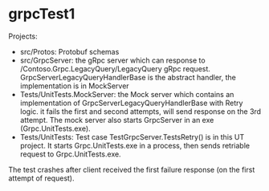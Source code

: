 # grpcTest1

Projects:
- src/Protos: Protobuf schemas
- src/GrpcServer: the gRpc server which can response to /Contoso.Grpc.LegacyQuery/LegacyQuery gRpc request. GrpcServerLegacyQueryHandlerBase is the abstract handler, the implementation is in MockServer
- Tests/UnitTests.MockServer: the Mock server which contains an implementation of GrpcServerLegacyQueryHandlerBase with Retry logic. it fails the first and second attempts, will send response on the 3rd attempt. The mock server also starts GrpcServer in an exe (Grpc.UnitTests.exe).
- Tests/UnitTests: Test case TestGrpcServer.TestsRetry() is in this UT project. It starts Grpc.UnitTests.exe in a process, then sends retriable request to Grpc.UnitTests.exe.

The test crashes after client received the first failure response (on the first attempt of request).
